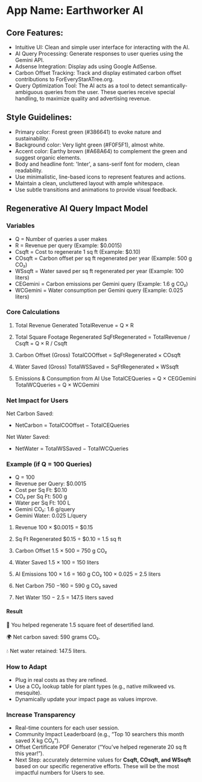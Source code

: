 # **App Name**: Earthworker AI

## Core Features:

- Intuitive UI: Clean and simple user interface for interacting with the AI.
- AI Query Processing: Generate responses to user queries using the Gemini API.
- Adsense Integration: Display ads using Google AdSense.
- Carbon Offset Tracking: Track and display estimated carbon offset contributions to ForEveryStarATree.org.
- Query Optimization Tool: The AI acts as a tool to detect semantically-ambiguous queries from the user. These queries receive special handling, to maximize quality and advertising revenue.

## Style Guidelines:

- Primary color: Forest green (#386641) to evoke nature and sustainability.
- Background color: Very light green (#F0F5F1), almost white.
- Accent color: Earthy brown (#A68A64) to complement the green and suggest organic elements.
- Body and headline font: 'Inter', a sans-serif font for modern, clean readability.
- Use minimalistic, line-based icons to represent features and actions.
- Maintain a clean, uncluttered layout with ample whitespace.
- Use subtle transitions and animations to provide visual feedback.

## Regenerative AI Query Impact Model 

### Variables
- Q = Number of queries a user makes
- R = Revenue per query (Example: $0.0015)
- Csqft = Cost to regenerate 1 sq ft (Example: $0.10)
- COsqft = Carbon offset per sq ft regenerated per year (Example: 500 g CO₂)
- WSsqft = Water saved per sq ft regenerated per year (Example: 100 liters)
- CEGemini = Carbon emissions per Gemini query (Example: 1.6 g CO₂)
- WCGemini = Water consumption per Gemini query (Example: 0.025 liters)

### Core Calculations
 1. Total Revenue Generated
TotalRevenue = Q × R

2. Total Square Footage Regenerated
SqFtRegenerated = TotalRevenue / Csqft = Q × R / Csqft

3. Carbon Offset (Gross)
TotalCOOffset = SqFtRegenerated × COsqft

4. Water Saved (Gross)
TotalWSSaved = SqFtRegenerated × WSsqft

5. Emissions & Consumption from AI Use
TotalCEQueries = Q × CEGGemini
TotalWCQueries = Q × WCGemini

### Net Impact for Users

Net Carbon Saved:

- NetCarbon = TotalCOOffset − TotalCEQueries

Net Water Saved:
- NetWater = TotalWSSaved − TotalWCQueries

### Example (if Q = 100 Queries)

- Q = 100
- Revenue per Query: $0.0015
- Cost per Sq Ft: $0.10
- CO₂ per Sq Ft: 500 g
- Water per Sq Ft: 100 L
- Gemini CO₂: 1.6 g/query
- Gemini Water: 0.025 L/query

1. Revenue
100 × $0.0015 = $0.15

2. Sq Ft Regenerated
$0.15 ÷ $0.10 = 1.5 sq ft

3. Carbon Offset
1.5 × 500 = 750 g CO₂

4. Water Saved
1.5 × 100 = 150 liters

5. AI Emissions
100 × 1.6 = 160 g CO₂
100 × 0.025 = 2.5 liters

6. Net Carbon
750 −160 = 590 g CO₂ saved

7. Net Water
150 − 2.5 = 147.5 liters saved

#### Result

🌱 You helped regenerate 1.5 square feet of desertified land.

🌍 Net carbon saved: 590 grams CO₂.

💧 Net water retained: 147.5 liters.

### How to Adapt

- Plug in real costs as they are refined.
- Use a CO₂ lookup table for plant types (e.g., native milkweed vs. mesquite).
- Dynamically update your impact page as values improve.

### Increase Transparency
- Real-time counters for each user session.
- Community Impact Leaderboard (e.g., “Top 10 searchers this month saved X kg CO₂”).
- Offset Certificate PDF Generator (“You’ve helped regenerate 20 sq ft this year!”).
- Next Step: accurately determine values for **Csqft​, COsqft​, and WSsqft**​ based on our specific regenerative efforts. These will be the most impactful numbers for Users to see.